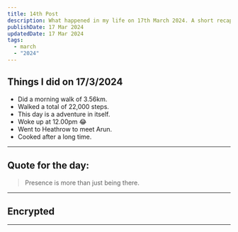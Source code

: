 ```yaml
---
title: 14th Post
description: What happened in my life on 17th March 2024. A short recap
publishDate: 17 Mar 2024
updatedDate: 17 Mar 2024
tags:
  - march
  - "2024"
---
```


## Things I did on 17/3/2024

- Did a morning walk of 3.56km.
- Walked a total of 22,000 steps.
- This day is a adventure in itself.
- Woke up at 12.00pm 😂
- Went to Heathrow to meet Arun.
- Cooked after a long time.
---

## Quote for the day:

> Presence is more than just being there.

---

## Encrypted



---
